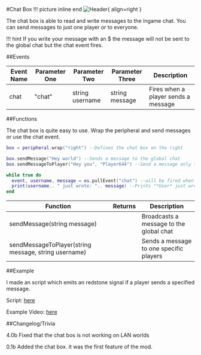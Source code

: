 #Chat Box
!!! picture inline end
    ![Header](https://srendi.de/wp-content/uploads/2021/04/Chat-box.png){ align=right }

The chat box is able to read and write messages to the ingame chat. You can send messages to just one player or to everyone.

!!! hint
    If you write your message with an $ the message will not be sent to the global chat but the chat event fires.

##Events

| Event Name | Parameter One  | Parameter Two | Parameter Three | Description |
|------------|--------------|-------------|-------------|-------------|
|chat        | "chat"       | string username | string message | Fires when a player sends a message |

##Functions

The chat box is quite easy to use. Wrap the peripheral and send messages or use the chat event.

``` lua
box = peripheral.wrap("right") --Defines the chat box on the right

box.sendMessage("Hey world") --Sends a message to the global chat
box.sendMessageToPlayer("Hey you", "Player644") --Send a message only to one specific players

while true do
  event, username, message = os.pullEvent("chat") --will be fired when someone sends a chat messages
  print(username.. " just wrote: ".. message) --Prints "*User* just wrote: *Message*"
end
```

| Function | Returns  | Description |
|------------|--------------|-------------|
| sendMessage(string message)  | | Broadcasts a message to the global chat |
| sendMessageToPlayer(string message, string username)  | | Sends a message to one specific players |

##Example

I made an script which emits an redstone signal if a player sends a specified message.

Script: [here](https://gist.github.com/Seniorendi/2002973af6e983f48d5cf7a225d7257a)

Example Video: [here](https://cloud.srendi.de/index.php/s/insF5MgsmyTz4z4)

##Changelog/Trivia

4.0b
Fixed that the chat bos is not working on LAN worlds

0.1b
Added the chat box. it was the first feature of the mod.
